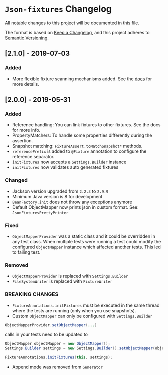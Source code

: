 # `Json-fixtures` Changelog
All notable changes to this project will be documented in this file.

The format is based on [Keep a Changelog](https://keepachangelog.com/en/1.0.0/),
and this project adheres to [Semantic Versioning](https://semver.org/spec/v2.0.0.html).

## [2.1.0] - 2019-07-03
### Added
- More flexible fixture scanning mechanisms added. See the [docs](https://github.com/corballis/json-fixtures#fixture-scanners) for more details.

## [2.0.0] - 2019-05-31
### Added
- Reference handling: You can link fixtures to other fixtures. See the docs for more info.
- PropertyMatchers: To handle some properties differently during the assertion.
- Snapshot matching: `FixtureAssert.toMatchSnapshot*` methods.
- `referencePrefix` is added to `@Fixture` annotation to configure the reference separator. 
- `initFixtures` now accepts a `Settings.Builder` instance 
- `initFixtures` now validates auto generated fixtures

### Changed
- Jackson version upgraded from `2.2.3` to `2.9.9`
- Minimum Java version is 8 for development
- `BeanFactory.init` does not throw any exceptions anymore
- Default ObjectMapper now prints json in custom format. See: `JsonFixturesPrettyPrinter`

### Fixed
- `ObjectMapperProvider` was a static class and it could be overridden in any test class. When multiple tests were running a test could modify the configured `ObjectMapper` instance which affected another tests. This led to failing test.

### Removed
- `ObjectMapperProvider` is replaced with `Settings.Builder`
- `FileSystemWriter` is replaced with `FixtureWriter`

### BREAKING CHANGES
- `FixtureAnnotations.initFixtures` must be executed in the same thread where the tests are running (only when you use snapshots).
- Custom `ObjectMapper` can only be configured with `Settings.Builder`
```Java
ObjectMapperProvider.setObjectMapper(...)
```
calls in your tests need to be updated to
```Java
ObjectMapper objectMapper = new ObjectMapper();
Settings.Builder settings = new Settings.Builder().setObjectMapper(objectMapper);

FixtureAnnotations.initFixtures(this, settings);
```
- Append mode was removed from `Generator`
